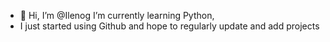 - 👋 Hi, I’m @Ilenog I’m currently learning Python, 
- I just started using Github and hope to regularly update and add projects


<!---
Ilenog/Ilenog is a ✨ special ✨ repository because its `README.md` (this file) appears on your GitHub profile.
You can click the Preview link to take a look at your changes.
--->
